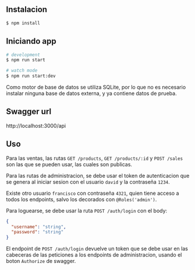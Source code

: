 
## Instalacion

```bash
$ npm install
```

## Iniciando app

```bash
# development
$ npm run start

# watch mode
$ npm run start:dev
```

Como motor de base de datos se utiliza SQLite, por lo que no es necesario instalar ninguna base de datos externa, y ya contiene datos de prueba.

## Swagger url

http://localhost:3000/api

## Uso

Para las ventas, las rutas `GET /products`, `GET /products/:id` y `POST /sales` son las que se pueden usar, las cuales son publicas.

Para las rutas de administracion, se debe usar el token de autenticacion que se genera al iniciar sesion con el usuario `david` y la contraseña `1234`.

Existe otro usuario `francisco` con contraseña `4321`, quien tiene acceso a todos los endpoints, salvo los decorados con `@Roles('admin')`.

Para loguearse, se debe usar la ruta `POST /auth/login` con el body:

```json
{
  "username": "string",
  "password": "string"
}
```

El endpoint de `POST /auth/login` devuelve un token que se debe usar en las cabeceras de las peticiones a los endpoints de administracion, usando el boton `Authorize` de swagger.
